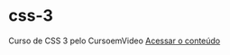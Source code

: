 # css-3
 Curso de CSS 3 pelo CursoemVideo
<a href="https://thiagoaugustoandrade.github.io/css-3/desafio/des010/index.html">Acessar o conteúdo</a>
